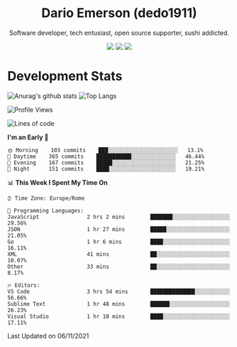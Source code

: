 <div align="center">
  
# Dario Emerson (dedo1911)
Software developer, tech entusiast, open source supporter, sushi addicted.

[![](https://img.shields.io/badge/-Linkedin-informational?style=for-the-badge&logo=linkedin&logoColor=white&color=2867B2)](http://linkedin.com/in/dedo1911)
[![](https://img.shields.io/badge/-Telegram-informational?style=for-the-badge&logo=telegram&logoColor=white&color=0088cc)](https://t.me/dedo1911)
[![](https://img.shields.io/badge/-Facebook-informational?style=for-the-badge&logo=facebook&logoColor=white&color=3b5998)](https://fb.com/dedo1911)

</div>

# Development Stats

![Anurag's github stats](https://github-readme-stats.vercel.app/api?username=dedo1911&count_private=true&show_icons=true&theme=chartreuse-dark)
![Top Langs](https://github-readme-stats.vercel.app/api/top-langs/?username=dedo1911&theme=chartreuse-dark&layout=compact)

<!--START_SECTION:waka-->
![Profile Views](http://img.shields.io/badge/Profile%20Views-0-blue)

![Lines of code](https://img.shields.io/badge/From%20Hello%20World%20I%27ve%20Written-68239%20lines%20of%20code-blue)

**I'm an Early 🐤** 

```text
🌞 Morning    103 commits    ███░░░░░░░░░░░░░░░░░░░░░░   13.1% 
🌆 Daytime    365 commits    ███████████░░░░░░░░░░░░░░   46.44% 
🌃 Evening    167 commits    █████░░░░░░░░░░░░░░░░░░░░   21.25% 
🌙 Night      151 commits    ████░░░░░░░░░░░░░░░░░░░░░   19.21%

```


📊 **This Week I Spent My Time On** 

```text
⌚︎ Time Zone: Europe/Rome

💬 Programming Languages: 
JavaScript               2 hrs 2 mins        ███████░░░░░░░░░░░░░░░░░░   29.56% 
JSON                     1 hr 27 mins        █████░░░░░░░░░░░░░░░░░░░░   21.05% 
Go                       1 hr 6 mins         ████░░░░░░░░░░░░░░░░░░░░░   16.11% 
XML                      41 mins             ██░░░░░░░░░░░░░░░░░░░░░░░   10.07% 
Other                    33 mins             ██░░░░░░░░░░░░░░░░░░░░░░░   8.17%

🔥 Editors: 
VS Code                  3 hrs 54 mins       ██████████████░░░░░░░░░░░   56.66% 
Sublime Text             1 hr 48 mins        ██████░░░░░░░░░░░░░░░░░░░   26.23% 
Visual Studio            1 hr 10 mins        ████░░░░░░░░░░░░░░░░░░░░░   17.11%

```


 Last Updated on 06/11/2021
<!--END_SECTION:waka-->

<!--
**dedo1911/dedo1911** is a ✨ _special_ ✨ repository because its `README.md` (this file) appears on your GitHub profile.

Here are some ideas to get you started:

- 🔭 I’m currently working on ...
- 🌱 I’m currently learning ...
- 👯 I’m looking to collaborate on ...
- 🤔 I’m looking for help with ...
- 💬 Ask me about ...
- 📫 How to reach me: ...
- 😄 Pronouns: ...
- ⚡ Fun fact: ...
-->
